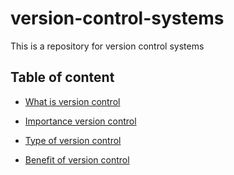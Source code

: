 # version-control-systems

This is a repository for version control systems

## Table of content

* [What is version control]()

* [Importance version control]()

* [Type of version control]()

* [Benefit of version control]()
